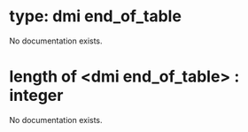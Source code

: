 # type: dmi end_of_table

No documentation exists.

# length of &lt;dmi end_of_table&gt; : integer

No documentation exists.
